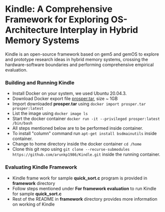 # Kindle: A Comprehensive Framework for Exploring  OS-Architecture Interplay in Hybrid Memory Systems
Kindle is an open-source framework based on gem5 and gemOS to explore and prototype research ideas in hybrid memory systems, crossing the hardware-software boundaries and performing comprehensive empirical evaluation.

### Building and Running Kindle
- Install Docker on your system, we used Ubuntu 20.04.3.
- Download Docker export file [prosper.tar](https://drive.google.com/file/d/15zgZGVF875KMg2COBpXdJpEJAlfV88Jr/view?usp=sharing), size ~ 1GB
- Import downloaded **prosper.tar** using `docker import prosper.tar prosper:latest`
- List the image using `docker image ls`
- Start the docker container `docker run -it --privileged prosper:latest /bin/bash`
- All steps mentioned below are to be performed inside container.
- To install "column" command run `apt-get install bsdmainutils` inside container.
- Change to home directory inside the docker container `cd /home`
- Clone this git repo using `git clone --recurse-submodules https://github.com/arunkp1986/Kindle.git` inside the running container.

### Evaluating Kindle Framework
- Kindle frame work for sample **quick_sort.c** program is provided in **framework** directory
- Follow steps mentioned under **For framework evaluation** to run Kindle for sample **quick_sort.c**
- Rest of the README in **framework** directory provides more information on working of Kindle
